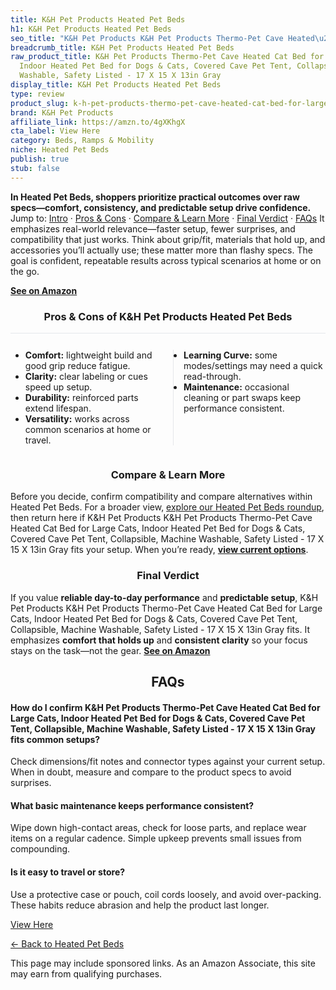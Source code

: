 ```yaml
---
title: K&H Pet Products Heated Pet Beds
h1: K&H Pet Products Heated Pet Beds
seo_title: "K&H Pet Products K&H Pet Products Thermo-Pet Cave Heated\u2026"
breadcrumb_title: K&H Pet Products Heated Pet Beds
raw_product_title: K&H Pet Products Thermo-Pet Cave Heated Cat Bed for Large Cats,
  Indoor Heated Pet Bed for Dogs & Cats, Covered Cave Pet Tent, Collapsible, Machine
  Washable, Safety Listed - 17 X 15 X 13in Gray
display_title: K&H Pet Products Heated Pet Beds
type: review
product_slug: k-h-pet-products-thermo-pet-cave-heated-cat-bed-for-large-cats-indoor-h-679225a6
brand: K&H Pet Products
affiliate_link: https://amzn.to/4gXKhgX
cta_label: View Here
category: Beds, Ramps & Mobility
niche: Heated Pet Beds
publish: true
stub: false
---
```


<div id="intro" class="full-width"><p><strong>In Heated Pet Beds, shoppers prioritize practical outcomes over raw specs&mdash;comfort, consistency, and predictable setup drive confidence.</strong> Jump to: <a href="#intro">Intro</a> · <a href="#pros-cons">Pros &amp; Cons</a> · <a href="#compare-more">Compare &amp; Learn More</a> · <a href="#verdict">Final Verdict</a> · <a href="#faqs">FAQs</a> It emphasizes real-world relevance&mdash;faster setup, fewer surprises, and compatibility that just works. Think about grip/fit, materials that hold up, and accessories you’ll actually use; these matter more than flashy specs. The goal is confident, repeatable results across typical scenarios at home or on the go.</p><p><a href="https://amzn.to/4gXKhgX" rel="nofollow sponsored noopener" target="_blank"><strong>See on Amazon</strong></a></p></div>
<h3 id="pros-cons" style="text-align:center;">Pros &amp; Cons of K&H Pet Products Heated Pet Beds</h3>
<div class="pc-grid" style="display:grid;grid-template-columns:1fr 1fr;gap:16px;border-top:1px solid #e5e7eb;padding-top:12px;">
  <ul>
    <li><strong>Comfort:</strong> lightweight build and good grip reduce fatigue.</li>
    <li><strong>Clarity:</strong> clear labeling or cues speed up setup.</li>
    <li><strong>Durability:</strong> reinforced parts extend lifespan.</li>
    <li><strong>Versatility:</strong> works across common scenarios at home or travel.</li>
  </ul>
  <ul style="border-left:1px solid #e5e7eb;padding-left:16px;">
    <li><strong>Learning Curve:</strong> some modes/settings may need a quick read-through.</li>
    <li><strong>Maintenance:</strong> occasional cleaning or part swaps keep performance consistent.</li>
  </ul>
</div>


<h3 id="compare-more" style="text-align:center;">Compare &amp; Learn More</h3>
<p>Before you decide, confirm compatibility and compare alternatives within Heated Pet Beds. For a broader view, <a href="#">explore our Heated Pet Beds roundup</a>, then return here if K&H Pet Products K&H Pet Products Thermo-Pet Cave Heated Cat Bed for Large Cats, Indoor Heated Pet Bed for Dogs & Cats, Covered Cave Pet Tent, Collapsible, Machine Washable, Safety Listed - 17 X 15 X 13in Gray fits your setup. When you’re ready, <a href="https://amzn.to/4gXKhgX" rel="nofollow sponsored noopener" target="_blank"><strong>view current options</strong></a>.</p>

<h3 id="verdict" style="text-align:center;">Final Verdict</h3>
<p>If you value <strong>reliable day-to-day performance</strong> and <strong>predictable setup</strong>, K&H Pet Products K&H Pet Products Thermo-Pet Cave Heated Cat Bed for Large Cats, Indoor Heated Pet Bed for Dogs & Cats, Covered Cave Pet Tent, Collapsible, Machine Washable, Safety Listed - 17 X 15 X 13in Gray fits. It emphasizes <strong>comfort that holds up</strong> and <strong>consistent clarity</strong> so your focus stays on the task&mdash;not the gear. <a href="https://amzn.to/4gXKhgX" rel="nofollow sponsored noopener" target="_blank"><strong>See on Amazon</strong></a></p>

<h2 id="faqs" style="text-align:center;">FAQs</h2>
<h4><strong>How do I confirm K&H Pet Products Thermo-Pet Cave Heated Cat Bed for Large Cats, Indoor Heated Pet Bed for Dogs & Cats, Covered Cave Pet Tent, Collapsible, Machine Washable, Safety Listed - 17 X 15 X 13in Gray fits common setups?</strong></h4>
<p>Check dimensions/fit notes and connector types against your current setup. When in doubt, measure and compare to the product specs to avoid surprises.</p>
<h4><strong>What basic maintenance keeps performance consistent?</strong></h4>
<p>Wipe down high-contact areas, check for loose parts, and replace wear items on a regular cadence. Simple upkeep prevents small issues from compounding.</p>
<h4><strong>Is it easy to travel or store?</strong></h4>
<p>Use a protective case or pouch, coil cords loosely, and avoid over-packing. These habits reduce abrasion and help the product last longer.</p>

<p><a class="btn" href="https://amzn.to/4gXKhgX" target="_blank" rel="nofollow sponsored noopener">View Here</a></p>
<p><a href="/roundups/beds-ramps-mobility/heated-pet-beds/">← Back to Heated Pet Beds</a></p>
<aside class="disclosure">This page may include sponsored links. As an Amazon Associate, this site may earn from qualifying purchases.</aside>
